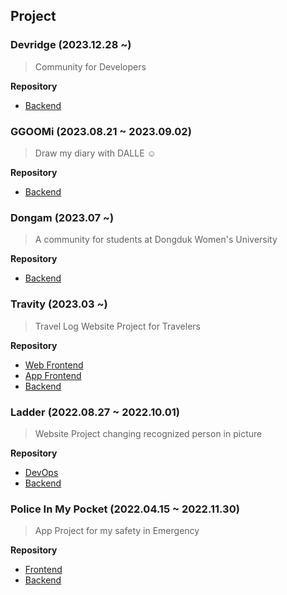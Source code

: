 ## Project
### Devridge (2023.12.28 ~)
> Community for Developers
>
**Repository**
* [Backend](https://github.com/devridge-team-project/devridge-server)
### GGOOMi (2023.08.21 ~ 2023.09.02)
> Draw my diary with DALLE ☺️
>
**Repository**
* [Backend](https://github.com/prompter-day-2023)
### Dongam (2023.07 ~)
> A community for students at Dongduk Women's University
>
**Repository**
* [Backend](https://github.com/kotlin-project-team/backend)
### Travity (2023.03 ~)
> Travel Log Website Project for Travelers
>
**Repository**
* [Web Frontend](https://github.com/TRAVITY-TEAM/travity-web)
* [App Frontend](https://github.com/TRAVITY-TEAM/travity-app)
* [Backend](https://github.com/TRAVITY-TEAM/travity-backend)
### Ladder (2022.08.27 ~ 2022.10.01)
> Website Project changing recognized person in picture
>
**Repository**
* [DevOps](https://github.com/2022-SeongNam-Team-C/Ladder-docker)
* [Backend](https://github.com/2022-SeongNam-Team-C/Ladder-Backend)
### Police In My Pocket (2022.04.15 ~ 2022.11.30)
> App Project for my safety in Emergency
>
**Repository**
* [Frontend](https://github.com/hanium-project/Police-in-my-pocket-frontend)
* [Backend](https://github.com/hanium-project/Police-in-my-pocket-backend)
